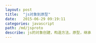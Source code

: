 ```yaml
---
layout: post
title:  "js对象到原型"
date:   2015-06-29 09:19:11
categories: javascript
path: /md/jsproto
describe: js的对象创建，构造方法，原型，继承
---
```


